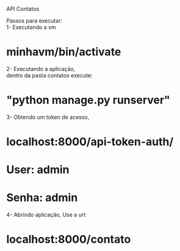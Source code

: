 
API Contatos

Passos para executar:<br/>
1- Executando a vm  <br/>
# minhavm/bin/activate
2- Executando a aplicação, <br/>
dentro da pasta contatos execute:
# "python manage.py runserver"
3- Obtendo um token de acesso,
# localhost:8000/api-token-auth/
# User: admin <br/>
# Senha: admin
4- Abrindo aplicação, 
Use a url:
# localhost:8000/contato

